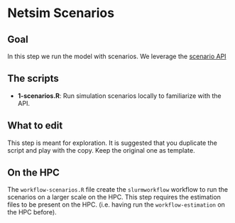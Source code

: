 # Netsim Scenarios

## Goal

In this step we run the model with scenarios. We leverage the [scenario API](https://cran.r-project.org/web/packages/EpiModel/vignettes/model-parameters.html)

## The scripts

- **1-scenarios.R**: Run simulation scenarios locally to familiarize with the API.

## What to edit

This step is meant for exploration. It is suggested that you duplicate the script and play with the copy. Keep the original one as template.

## On the HPC

The `workflow-scenarios.R` file create the `slurmworkflow` workflow to run the scenarios on a larger scale on the HPC. This step requires the estimation files to be present on the HPC. (i.e. having run the `workflow-estimation` on the HPC before).

